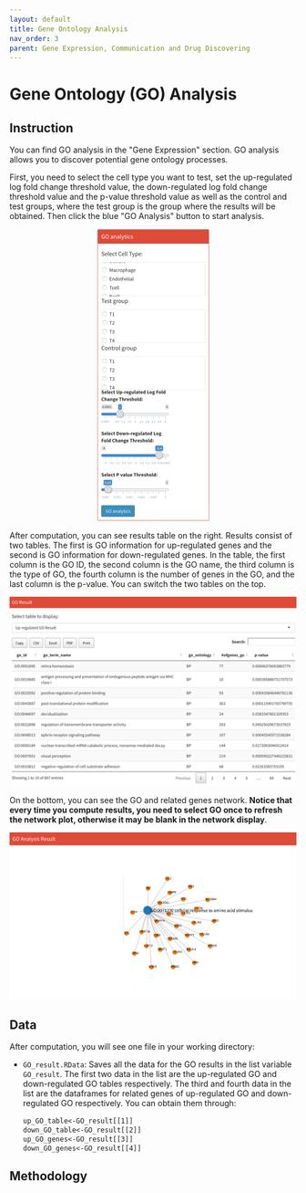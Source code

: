 ```yaml
---
layout: default
title: Gene Ontology Analysis
nav_order: 3
parent: Gene Expression, Communication and Drug Discovering
---
```


# Gene Ontology (GO) Analysis

## Instruction

You can find GO analysis in the "Gene Expression" section. GO analysis allows you to discover potential gene ontology processes.

First, you need to select the cell type you want to test, set the up-regulated log fold change threshold value, the down-regulated log fold change threshold value and the p-value threshold value as well as the control and test groups, where the test group is the group where the results will be obtained. Then click the blue "GO Analysis" button to start analysis.

<p align="center"><img src="pic/GOAnalysis.png" alt="GOAnalysis" style="zoom:50%;" /></p>



After computation, you can see results table on the right. Results consist of two tables. The first is GO information for up-regulated genes and the second is GO information for down-regulated genes. In the table, the first column is the GO ID, the second column is the GO name, the third column is the type of GO, the fourth column is the number of genes in the GO, and the last column is the p-value. You can switch the two tables on the top.

<p align="center"><img src="pic/GOTable.png" alt="GOTable" style="zoom:80%;" /></p>

On the bottom, you can see the GO and related genes network. **Notice that every time you compute results, you need to select GO once to refresh the network plot, otherwise it may be blank in the network display**.

<p align="center"><img src="pic/GONetwork.png" alt="GONetwork" style="zoom:80%;" /></p>

## Data

After computation, you will see one file in your working directory:

* `GO_result.RData`: Saves all the data for the GO results in the list variable `GO_result`. The first two data in the list are the up-regulated GO and down-regulated GO tables respectively. The third and fourth data in the list are the dataframes for related genes of up-regulated GO and down-regulated GO respectively. You can obtain them through:

  ```
  up_GO_table<-GO_result[[1]]
  down_GO_table<-GO_result[[2]]
  up_GO_genes<-GO_result[[3]]
  down_GO_genes<-GO_result[[4]]
  ```

## Methodology



